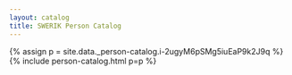```yaml
---
layout: catalog
title: SWERIK Person Catalog
---
```

{% assign p = site.data._person-catalog.i-2ugyM6pSMg5iuEaP9k2J9q %}
{% include person-catalog.html p=p %}

